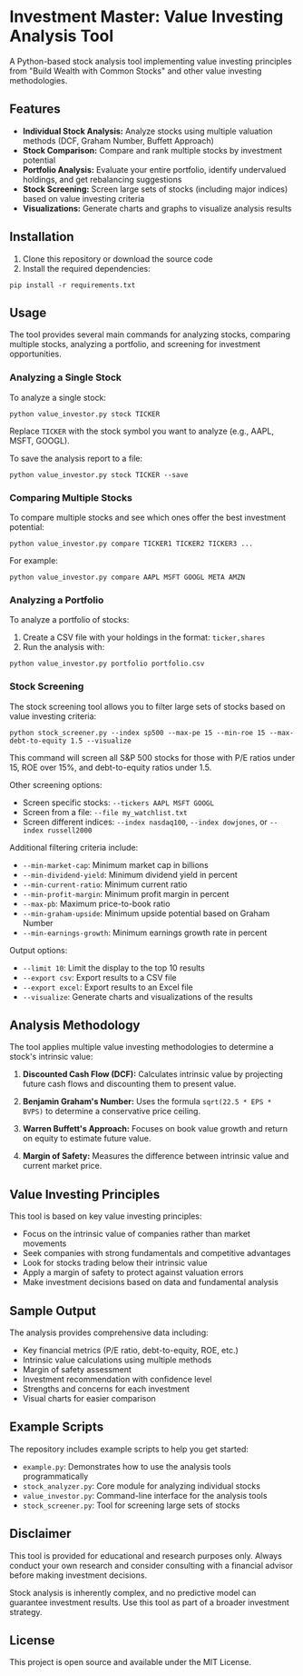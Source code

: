 # Investment Master: Value Investing Analysis Tool

A Python-based stock analysis tool implementing value investing principles from "Build Wealth with Common Stocks" and other value investing methodologies.

## Features

- **Individual Stock Analysis:** Analyze stocks using multiple valuation methods (DCF, Graham Number, Buffett Approach)
- **Stock Comparison:** Compare and rank multiple stocks by investment potential
- **Portfolio Analysis:** Evaluate your entire portfolio, identify undervalued holdings, and get rebalancing suggestions
- **Stock Screening:** Screen large sets of stocks (including major indices) based on value investing criteria
- **Visualizations:** Generate charts and graphs to visualize analysis results

## Installation

1. Clone this repository or download the source code
2. Install the required dependencies:

```
pip install -r requirements.txt
```

## Usage

The tool provides several main commands for analyzing stocks, comparing multiple stocks, analyzing a portfolio, and screening for investment opportunities.

### Analyzing a Single Stock

To analyze a single stock:

```
python value_investor.py stock TICKER
```

Replace `TICKER` with the stock symbol you want to analyze (e.g., AAPL, MSFT, GOOGL).

To save the analysis report to a file:

```
python value_investor.py stock TICKER --save
```

### Comparing Multiple Stocks

To compare multiple stocks and see which ones offer the best investment potential:

```
python value_investor.py compare TICKER1 TICKER2 TICKER3 ...
```

For example:

```
python value_investor.py compare AAPL MSFT GOOGL META AMZN
```

### Analyzing a Portfolio

To analyze a portfolio of stocks:

1. Create a CSV file with your holdings in the format: `ticker,shares`
2. Run the analysis with:

```
python value_investor.py portfolio portfolio.csv
```

### Stock Screening

The stock screening tool allows you to filter large sets of stocks based on value investing criteria:

```
python stock_screener.py --index sp500 --max-pe 15 --min-roe 15 --max-debt-to-equity 1.5 --visualize
```

This command will screen all S&P 500 stocks for those with P/E ratios under 15, ROE over 15%, and debt-to-equity ratios under 1.5.

Other screening options:
- Screen specific stocks: `--tickers AAPL MSFT GOOGL`
- Screen from a file: `--file my_watchlist.txt`
- Screen different indices: `--index nasdaq100`, `--index dowjones`, or `--index russell2000`

Additional filtering criteria include:
- `--min-market-cap`: Minimum market cap in billions
- `--min-dividend-yield`: Minimum dividend yield in percent
- `--min-current-ratio`: Minimum current ratio
- `--min-profit-margin`: Minimum profit margin in percent
- `--max-pb`: Maximum price-to-book ratio
- `--min-graham-upside`: Minimum upside potential based on Graham Number
- `--min-earnings-growth`: Minimum earnings growth rate in percent

Output options:
- `--limit 10`: Limit the display to the top 10 results
- `--export csv`: Export results to a CSV file
- `--export excel`: Export results to an Excel file
- `--visualize`: Generate charts and visualizations of the results

## Analysis Methodology

The tool applies multiple value investing methodologies to determine a stock's intrinsic value:

1. **Discounted Cash Flow (DCF):** Calculates intrinsic value by projecting future cash flows and discounting them to present value.

2. **Benjamin Graham's Number:** Uses the formula `sqrt(22.5 * EPS * BVPS)` to determine a conservative price ceiling.

3. **Warren Buffett's Approach:** Focuses on book value growth and return on equity to estimate future value.

4. **Margin of Safety:** Measures the difference between intrinsic value and current market price.

## Value Investing Principles

This tool is based on key value investing principles:

- Focus on the intrinsic value of companies rather than market movements
- Seek companies with strong fundamentals and competitive advantages
- Look for stocks trading below their intrinsic value
- Apply a margin of safety to protect against valuation errors
- Make investment decisions based on data and fundamental analysis

## Sample Output

The analysis provides comprehensive data including:

- Key financial metrics (P/E ratio, debt-to-equity, ROE, etc.)
- Intrinsic value calculations using multiple methods
- Margin of safety assessment
- Investment recommendation with confidence level
- Strengths and concerns for each investment
- Visual charts for easier comparison

## Example Scripts

The repository includes example scripts to help you get started:

- `example.py`: Demonstrates how to use the analysis tools programmatically
- `stock_analyzer.py`: Core module for analyzing individual stocks
- `value_investor.py`: Command-line interface for the analysis tools
- `stock_screener.py`: Tool for screening large sets of stocks

## Disclaimer

This tool is provided for educational and research purposes only. Always conduct your own research and consider consulting with a financial advisor before making investment decisions.

Stock analysis is inherently complex, and no predictive model can guarantee investment results. Use this tool as part of a broader investment strategy.

## License

This project is open source and available under the MIT License. 